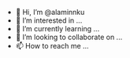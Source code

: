 - 👋 Hi, I’m @alaminnku
- 👀 I’m interested in ...
- 🌱 I’m currently learning ...
- 💞️ I’m looking to collaborate on ...
- 📫 How to reach me ...

<!---
alaminnku/alaminnku is a ✨ special ✨ repository because its `README.md` (this file) appears on your GitHub profile.
You can click the Preview link to take a look at your changes.
--->
